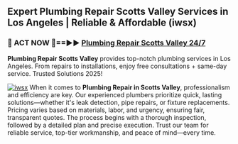 ## Expert Plumbing Repair Scotts Valley Services in Los Angeles | Reliable & Affordable (iwsx)  

<h3>🚿 ACT NOW 🌟==►► <a href="https://tinyurl.com/2ne6vx2x" rel="nofollow">Plumbing Repair Scotts Valley 24/7</a></h3>

**Plumbing Repair Scotts Valley** provides top-notch plumbing services in Los Angeles. From repairs to installations, enjoy free consultations + same-day service. Trusted Solutions 2025!

[![iwsx](https://i.imgur.com/4PFF4AK.jpeg)](https://tinyurl.com/2ne6vx2x)
When it comes to **Plumbing Repair in Scotts Valley**, professionalism and efficiency are key. Our experienced plumbers prioritize quick, lasting solutions—whether it's leak detection, pipe repairs, or fixture replacements. Pricing varies based on materials, labor, and urgency, ensuring fair, transparent quotes. The process begins with a thorough inspection, followed by a detailed plan and precise execution. Trust our team for reliable service, top-tier workmanship, and peace of mind—every time.